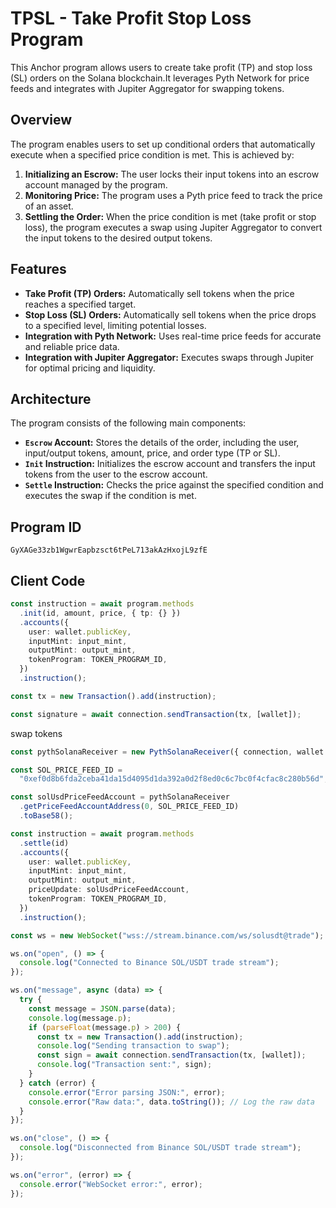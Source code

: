 # TPSL - Take Profit Stop Loss Program

This Anchor program allows users to create take profit (TP) and stop loss (SL) orders on the Solana blockchain.It leverages Pyth Network for price feeds and integrates with Jupiter Aggregator for swapping tokens.

## Overview

The program enables users to set up conditional orders that automatically execute when a specified price condition is met. This is achieved by:

1. **Initializing an Escrow:** The user locks their input tokens into an escrow account managed by the program.
2. **Monitoring Price:** The program uses a Pyth price feed to track the price of an asset.
3. **Settling the Order:** When the price condition is met (take profit or stop loss), the program executes a swap using Jupiter Aggregator to convert the input tokens to the desired output tokens.

## Features

- **Take Profit (TP) Orders:** Automatically sell tokens when the price reaches a specified target.
- **Stop Loss (SL) Orders:** Automatically sell tokens when the price drops to a specified level, limiting potential losses.
- **Integration with Pyth Network:** Uses real-time price feeds for accurate and reliable price data.
- **Integration with Jupiter Aggregator:** Executes swaps through Jupiter for optimal pricing and liquidity.

## Architecture

The program consists of the following main components:

- **`Escrow` Account:** Stores the details of the order, including the user, input/output tokens, amount, price, and order type (TP or SL).
- **`Init` Instruction:** Initializes the escrow account and transfers the input tokens from the user to the escrow account.
- **`Settle` Instruction:** Checks the price against the specified condition and executes the swap if the condition is met.

## Program ID

`GyXAGe33zb1WgwrEapbzsct6tPeL713akAzHxojL9zfE`

## Client Code

```typescript
const instruction = await program.methods
  .init(id, amount, price, { tp: {} })
  .accounts({
    user: wallet.publicKey,
    inputMint: input_mint,
    outputMint: output_mint,
    tokenProgram: TOKEN_PROGRAM_ID,
  })
  .instruction();

const tx = new Transaction().add(instruction);

const signature = await connection.sendTransaction(tx, [wallet]);
```

swap tokens

```typescript
const pythSolanaReceiver = new PythSolanaReceiver({ connection, wallet });

const SOL_PRICE_FEED_ID =
  "0xef0d8b6fda2ceba41da15d4095d1da392a0d2f8ed0c6c7bc0f4cfac8c280b56d";

const solUsdPriceFeedAccount = pythSolanaReceiver
  .getPriceFeedAccountAddress(0, SOL_PRICE_FEED_ID)
  .toBase58();

const instruction = await program.methods
  .settle(id)
  .accounts({
    user: wallet.publicKey,
    inputMint: input_mint,
    outputMint: output_mint,
    priceUpdate: solUsdPriceFeedAccount,
    tokenProgram: TOKEN_PROGRAM_ID,
  })
  .instruction();

const ws = new WebSocket("wss://stream.binance.com/ws/solusdt@trade");

ws.on("open", () => {
  console.log("Connected to Binance SOL/USDT trade stream");
});

ws.on("message", async (data) => {
  try {
    const message = JSON.parse(data);
    console.log(message.p);
    if (parseFloat(message.p) > 200) {
      const tx = new Transaction().add(instruction);
      console.log("Sending transaction to swap");
      const sign = await connection.sendTransaction(tx, [wallet]);
      console.log("Transaction sent:", sign);
    }
  } catch (error) {
    console.error("Error parsing JSON:", error);
    console.error("Raw data:", data.toString()); // Log the raw data
  }
});

ws.on("close", () => {
  console.log("Disconnected from Binance SOL/USDT trade stream");
});

ws.on("error", (error) => {
  console.error("WebSocket error:", error);
});
```

